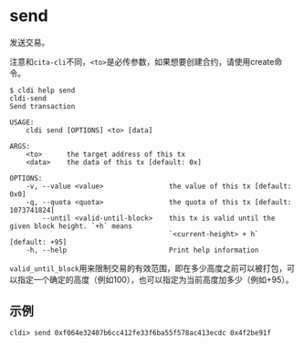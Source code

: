 # send

发送交易。

注意和`cita-cli`不同，`<to>`是必传参数，如果想要创建合约，请使用create命令。

```plaintext
$ cldi help send
cldi-send
Send transaction

USAGE:
    cldi send [OPTIONS] <to> [data]

ARGS:
    <to>      the target address of this tx
    <data>    the data of this tx [default: 0x]

OPTIONS:
    -v, --value <value>                the value of this tx [default: 0x0]
    -q, --quota <quota>                the quota of this tx [default: 1073741824]
        --until <valid-until-block>    this tx is valid until the given block height. `+h` means
                                       `<current-height> + h` [default: +95]
    -h, --help                         Print help information
```

`valid_until_block`用来限制交易的有效范围，即在多少高度之前可以被打包，可以指定一个确定的高度（例如100），也可以指定为当前高度加多少（例如+95）。

## 示例

```plaintext
cldi> send 0xf064e32407b6cc412fe33f6ba55f578ac413ecdc 0x4f2be91f
```
